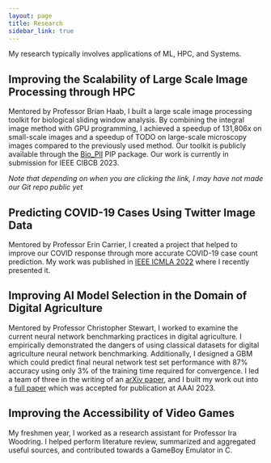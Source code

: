 ```yaml
---
layout: page
title: Research
sidebar_link: true
---
```

My research typically involves applications of ML, HPC, and Systems.

## Improving the Scalability of Large Scale Image Processing through HPC
Mentored by Professor Brian Haab, I built a large scale image processing toolkit for biological sliding window analysis. By combining the integral image method with GPU programming, I achieved a speedup of 131,806x on small-scale images and a speedup of TODO on large-scale microscopy images compared to the previously used method. Our toolkit is publicly available through the [Bio_PII](https://github.com/OckermanSethGVSU/Bio-PII) PIP package. Our work is currently in submission for IEEE CIBCB 2023.

*Note that depending on when you are clicking the link, I may have not made our Git repo public yet*

 
## Predicting COVID-19 Cases Using Twitter Image Data
Mentored by Professor Erin Carrier, I created a project that helped to improve our COVID response through more accurate COVID-19 case count prediction. My work was published in [IEEE ICMLA 2022](https://ieeexplore.ieee.org/stamp/stamp.jsp?arnumber=10068950) where I recently presented it.

## Improving AI Model Selection in the Domain of Digital Agriculture
Mentored by Professor Christopher Stewart, I worked to examine the current neural network benchmarking practices in digital agriculture. I empirically demonstrated the dangers of using classical datasets for digital agriculture neural network benchmarking. Additionally, I designed a GBM which could predict final neural network test set performance  with 87% accuracy using only 3% of the training time required for convergence. I led a team of three in the writing of an [arXiv paper](https://arxiv.org/abs/2208.03315), and I built my work out into a [full paper](https://openreview.net/forum?id=vBSUoUuAYOA) which was accepted for publication at AAAI 2023. 

## Improving the Accessibility of Video Games
My freshmen year, I worked as a research assistant for Professor Ira Woodring. I helped perform literature review, summarized and aggregated useful sources, and contributed towards a GameBoy Emulator in C. 